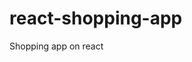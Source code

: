 # react-shopping-app
Shopping app on react

<!-- ## Error collection:
* Warning: validateDOMNesting(...): \<a> cannot appear as a descendant of \<a>.
* Failed prop type: The prop `product.isRequired` is marked as required in `CartProductCard`, but its value is `undefined`.
-->
